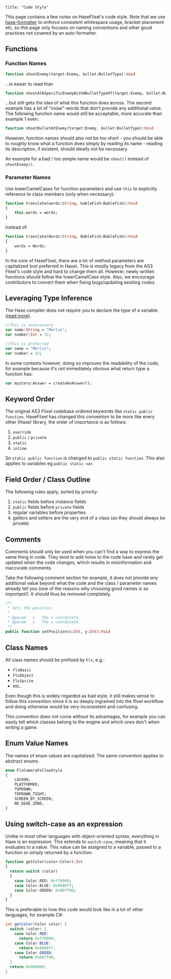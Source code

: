 ```
title: "Code Style"
```

This page contains a few notes on HaxeFlixel's code style. Note that we use [haxe-formatter](https://github.com/HaxeCheckstyle/haxe-formatter) to enforce consistent whitespace usage, bracket placement etc, so this page only focuses on naming conventions and other good practices not covered by an auto-formatter.

## Functions

### Function Names

```haxe
function shootEnemy(target:Enemy, bullet:BulletType):Void
```

...is easier to read than

```haxe
function shootAtASpecificEnemyWithABulletTypeOf(target:Enemy, bullet:BulletType):Void
```

...but still gets the idea of what this function does across. The second example has a lot of "noise"-words that don't provide any additional value. The following function name would still be acceptable, more accurate than example 1 even:

```haxe
function shootBulletAtEnemy(target:Enemy, bullet:BulletType):Void
```

However, function names should also not be too short - you should be able to roughly know what a function does simply by reading its name - reading its description, if existent, should ideally not be necessary.

An example for a bad / too simple name would be `shoot()` instead of `shootEnemy()`.

### Parameter Names

Use lowerCamelCases for function parameters and use `this` to explicitly reference to class members (only when necessary):

``` haxe
function translate(words:String, bableFish:BableFish):Void
{
	this.words = words;
}
```

Instead of:

``` haxe
function translate(Words:String, BableFish:BableFish):Void
{
	words = Words;
}
```

In the core of HaxeFlixel, there are a lot of method parameters are capitalized (not preferred in Haxe). This is mostly legacy from the AS3 Flixel's code style and hard to change them all. However, newly written functions should follow the lowerCamelCase style. Also, we encourage contributors to convert them when fixing bugs/updating existing codes.

## Leveraging Type Inference

The Haxe compiler does not require you to declare the type of a variable ([read more](http://haxe.org/ref/type_infer)).

``` haxe
//This is unnecessary
var name:String = "Merlin";
var number:Int = 32;

//This is preferred
var name = "Merlin";
var number = 32;
```

In some contexts however, doing so improves the readability of the code, for example because it's not immediately obvious what return type a function has:

```haxe
var mystery:Answer = createAnAnswer();
```

## Keyword Order

The original AS3 Flixel codebase ordered keywords like `static public function`.
HaxeFlixel has changed this convention to be more like every other (Haxe) library, the order of importance is as follows:

1. `override`
2. `public` / `private`
3. `static`
4. `inline`

So `static public function` is changed to `public static function`. This also applies to variables eg `public static var`.

## Field Order / Class Outline

The following rules apply, sorted by priority:

1. `static` fields before instance fields
2. `public` fields before `private` fields
3. regular variables before properties
4. getters and setters are the very end of a class (as they should always be private)


## Comments

Comments should only be used when you can't find a way to express the same thing in code. They tend to add noise to the code base and rarely get updated when the code changes, which results in misinformation and inaccurate comments.

Take the following comment section for example, it does not provide *any* additional value beyond what the code and the class / parameter names already tell you (one of the reasons why choosing good names is so important!). It should thus be removed completely.

```haxe
/**
 * Sets the position.
 *
 * @param	x	The x coordinate.
 * @param	y 	The y coordinate.
 */
public function setPosition(x:Int, y:Int):Void
```

## Class Names

All class names should be prefixed by `Flx`, e.g.:

- `FlxBasic`
- `FlxObject`
- `FlxSprite`
- etc..

Even though this is widely regarded as bad style, it still makes sense to follow this convention since it is so deeply ingrained into the flixel workflow and doing otherwise would be very inconsistent and confusing.

This convention does not come without its advantages, for example you can easily tell which classes belong to the engine and which ones don't when writing a game.

## Enum Value Names

The names of enum values are capitalized. The same convention applies to abstract enums.

```haxe
enum FlxCameraFollowStyle
{
	LOCKON;
	PLATFORMER;
	TOPDOWN;
	TOPDOWN_TIGHT;
	SCREEN_BY_SCREEN;
	NO_DEAD_ZONE;
}
```

## Using switch-case as an expression

Unlike in most other languages with object-oriented syntax, everything in Haxe is an expression. This extends to `switch-case`, meaning that it evaluates to a value. This value can be assigned to a variable, passed to a function or simply returned by a function:

```haxe
function getColor(color:Color):Int
{
  return switch (color)
  {
    case Color.RED: 0xff0000;
    case Color.BLUE: 0x0000ff;
    case Color.GREEN: 0x00ff00;
  }
}
```

This is preferable to how this code would look like in a lot of other languages, for example C#:

```csharp
int getColor(Color color) {
  switch (color) {
    case Color.RED:
      return 0xff0000;
    case Color.BLUE:
      return 0x0000ff;
    case Color.GREEN:
      return 0x00ff00;
  }
  return 0x000000;
}
```
